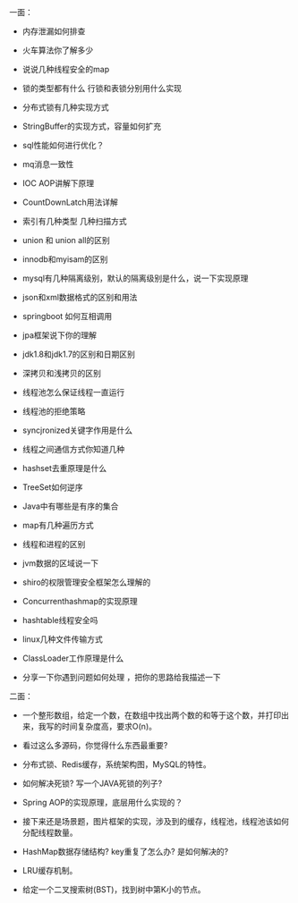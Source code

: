 一面：

- 内存泄漏如何排查 


 

- 火车算法你了解多少


 

- 说说几种线程安全的map

 

- 锁的类型都有什么 行锁和表锁分别用什么实现 

 

- 分布式锁有几种实现方式

 

- StringBuffer的实现方式，容量如何扩充

 

- sql性能如何进行优化？

 

- mq消息一致性

 

- IOC AOP讲解下原理

 

- CountDownLatch用法详解

 

- 索引有几种类型 几种扫描方式 

 

- union 和 union all的区别

 

- innodb和myisam的区别

 

- mysql有几种隔离级别，默认的隔离级别是什么，说一下实现原理

 

- json和xml数据格式的区别和用法

 

- springboot 如何互相调用

 

- jpa框架说下你的理解

 

- jdk1.8和jdk1.7的区别和日期区别

 

- 深拷贝和浅拷贝的区别

 

- 线程池怎么保证线程一直运行



- 线程池的拒绝策略

 

- syncjronized关键字作用是什么

 

- 线程之间通信方式你知道几种

 

- hashset去重原理是什么

 

- TreeSet如何逆序

 

- Java中有哪些是有序的集合

 

- map有几种遍历方式

 

- 线程和进程的区别

 

- jvm数据的区域说一下

 

- shiro的权限管理安全框架怎么理解的


 

- Concurrenthashmap的实现原理


 

- hashtable线程安全吗

 

- linux几种文件传输方式

 

- ClassLoader工作原理是什么

 

- 分享一下你遇到问题如何处理 ，把你的思路给我描述一下



二面：

- 一个整形数组，给定一个数，在数组中找出两个数的和等于这个数，并打印出来，我写的时间复杂度高，要求O(n)。



- 看过这么多源码，你觉得什么东西最重要?



- 分布式锁、Redis缓存，系统架构图，MySQL的特性。



- 如何解决死锁?  写一个JAVA死锁的列子?



- Spring AOP的实现原理，底层用什么实现的？



- 接下来还是场景题，图片框架的实现，涉及到的缓存，线程池，线程池该如何分配线程数量。



- HashMap数据存储结构? key重复了怎么办? 是如何解决的?



- LRU缓存机制。



- 给定一个二叉搜索树(BST)，找到树中第K小的节点。

